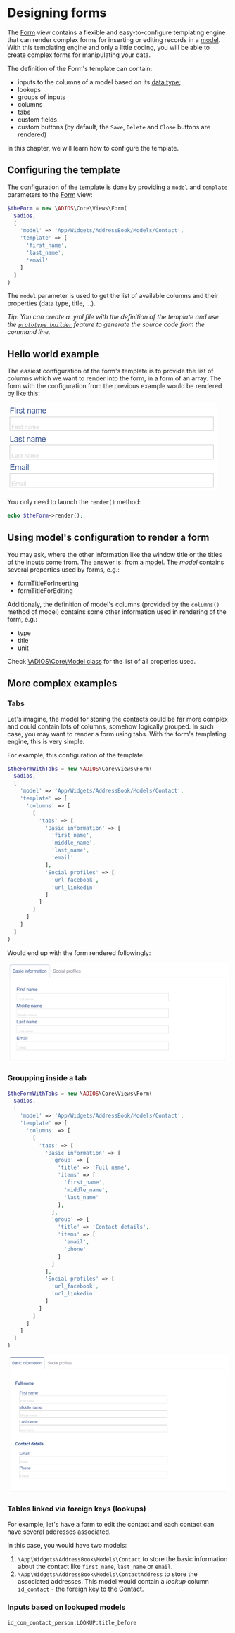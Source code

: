 # Designing forms

The [Form](../5.%20Views/Form.md) view contains a flexible and easy-to-configure templating engine that can render complex forms for inserting or editing records in a [model](../6.%20Database/Model.md). With this templating engine and only a little coding, you will be able to create complex forms for manipulating your data.

The definition of the Form's template can contain:

  * inputs to the columns of a model based on its [data type](../6.%20Database/Data%20types.md);
  * lookups
  * groups of inputs
  * columns
  * tabs
  * custom fields
  * custom buttons (by default, the `Save`, `Delete` and `Close` buttons are rendered)

In this chapter, we will learn how to configure the template.

## Configuring the template

The configuration of the template is done by providing a `model` and `template` parameters to the [Form](../5.%20Views/Form.md) view:

```php
$theForm = new \ADIOS\Core\Views\Form(
  $adios,
  [
    'model' => 'App/Widgets/AddressBook/Models/Contact',
    'template' => [
      'first_name',
      'last_name',
      'email'
    ]
  ]
)
```

The `model` parameter is used to get the list of available columns and their properties (data type, title, ...).

*Tip: You can create a .yml file with the definition of the template and use the [`prototype builder`](./Prototype%20builder.md) feature to generate the source code from the command line.*

## Hello world example

The easiest configuration of the form's template is to provide the list of columns which we want to render into the form, in a form of an array. The form with the configuration from the previous example would be rendered by like this:

![Hello world example form](../img/contact_add1.png)

You only need to launch the `render()` method:

```php
echo $theForm->render();
```

## Using model's configuration to render a form

You may ask, where the other information like the window title or the titles of the inputs come from. The answer is: from a [model](../6.%20Database/Model.md). The *model* contains several properties used by forms, e.g.:

  * formTitleForInserting
  * formTitleForEditing

Additionaly, the definition of model's columns (provided by the `columns()` method of model) contains some other information used in rendering of the form, e.g.:

  * type
  * title
  * unit

Check [\ADIOS\Core\Model class](https://github.com/wai-blue/ADIOS/blob/main/src/Core/Model.php) for the list of all properies used.

## More complex examples

### Tabs

Let's imagine, the model for storing the contacts could be far more complex and could contain lots of columns, somehow logically grouped. In such case, you may want to render a form using tabs. With the form's templating engine, this is very simple.

For example, this configuration of the template:

```php
$theFormWithTabs = new \ADIOS\Core\Views\Form(
  $adios,
  [
    'model' => 'App/Widgets/AddressBook/Models/Contact',
    'template' => [
      'columns' => [
        [
          'tabs' => [
            'Basic information' => [
              'first_name',
              'middle_name',
              'last_name',
              'email'
            ],
            'Social profiles' => [
              'url_facebook',
              'url_linkedin'
            ]
          ]
        ]
      ]
    ]
  ]
)
```

Would end up with the form rendered followingly:

![Hello world example form](../img/contact_add2.png)

### Groupping inside a tab

```php
$theFormWithTabs = new \ADIOS\Core\Views\Form(
  $adios,
  [
    'model' => 'App/Widgets/AddressBook/Models/Contact',
    'template' => [
      'columns' => [
        [
          'tabs' => [
            'Basic information' => [
              'group' => [
                'title' => 'Full name',
                'items' => [
                  'first_name',
                  'middle_name',
                  'last_name'
                ],
              ],
              'group' => [
                'title' => 'Contact details',
                'items' => [
                  'email',
                  'phone'
                ]
              ]
            ],
            'Social profiles' => [
              'url_facebook',
              'url_linkedin'
            ]
          ]
        ]
      ]
    ]
  ]
)
```
![Hello world example form](../img/contact_add3.png)

### Tables linked via foreign keys (lookups)

For example, let's have a form to edit the contact and each contact can have several addresses associated.

In this case, you would have two models:

  1. `\App\Widgets\AddressBook\Models\Contact` to store the basic information about the contact like `first_name`, `last_name` or `email`.
  2. `\App\Widgets\AddressBook\Models\ContactAddress` to store the associated addresses. This model would contain a *lookup* column `id_contact` - the foreign key to the Contact.

### Inputs based on lookuped models

`id_com_contact_person:LOOKUP:title_before`

